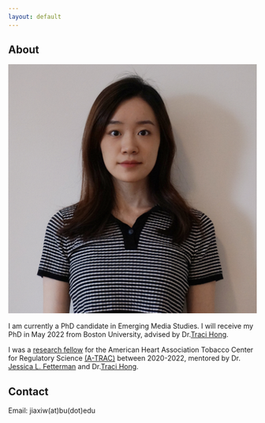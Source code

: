 ```yaml
---
layout: default
---
```


## About

<img class="profile-picture" src="jiaxi.jpeg">

I am currently a PhD candidate in Emerging Media Studies. I will receive my PhD in May 2022 from Boston University, advised by Dr.[Traci Hong](https://www.bu.edu/com/profile/traci-hong/).



I was a [research fellow](https://professional.heart.org/en/research-programs/a-trac/meet-our-fellows) for the American Heart Association Tobacco Center for Regulatory Science [(A-TRAC)](https://professional.heart.org/en/research-programs/a-trac) between 2020-2022, mentored by Dr. [Jessica L. Fetterman](https://www.bumc.bu.edu/busm/profile/jessica-fetterman/) and Dr.[Traci Hong](https://www.bu.edu/com/profile/traci-hong/).


## Contact

Email: jiaxiw(at)bu(dot)edu 



